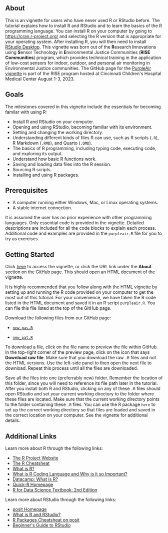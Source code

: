 ## About

This is an vignette for users who have never used R or RStudio before. The tutorial explains how to install R and RStudio and to learn the basics of the R programming language. You can install R on your computer by going to <https://cran.r-project.org/> and selecting the R version that is appropriate for your operating system. After installing R, you will then need to install [RStudio Desktop](https://posit.co/download/rstudio-desktop/). This vignette was born out of the **R**esearch **I**nnovations using **S**ensor Technology in **E**nvironmental Justice Communities (**RISE Communities**) program, which provides technical training in the application of low-cost sensors for indoor, outdoor, and personal air monitoring in Environmental Justice communities. The GitHub page for the [PurpleAir vignette](https://github.com/geomarker-io/purple_air_data_in_R/tree/main#readme) is part of the RISE program hosted at Cincinnati Children's Hospital Medical Center August 1-3, 2023.

## Goals
The milestones covered in this vignette include the essentials for becoming familar with using R:

-   Install R and RStudio on your computer.
-   Opening and using RStudio, becoming familiar with its environment.
-   Setting and changing the working directory.
-   Understanding different kinds of files R can use, such as R scripts (`.R`), R Markdown (`.RMD`), and Quarto (`.QMD`).
-   The basics of R programming, including typing code, executing code, and exploring its output.
-   Understand how basic R functions work.
-   Saving and loading data files into the R session.
-   Sourcing R scripts.
-   Installing and using R packages.

## Prerequisites

-   A computer running either Windows, Mac, or Linux operating systems.
-   A stable internet connection.

It is assumed the user has no prior experience with other programming languages. Only essential code is provided in the vignette. Detailed descriptions are included for all the code blocks to explain each process. Additional code and examples are provided in the `purpleair.R` file for you to try as exercises. 

## Getting Started

Click [here](https://colegasn.github.io/Rintro/) to access the vignette, or click the URL link under the **About** section on the GitHub page. This should open an HTML document of the vignette.

It is highly recommended that you follow along with the HTML vignette by setting up and running the R code provided on your computer to get the most out of this tutorial. For your convenience, we have taken the R code listed in the HTML document and saved it in an R script `purpleair.R`. You can file this file listed at the top of the GitHub page.

Download the following files from our GitHub page:

-   [`new_pas.R`](https://github.com/colegasn/Rintro/blob/main/new_pas.R)

-   [`new_pat.R`](https://github.com/colegasn/Rintro/blob/main/new_pat.R)

To download a file, click on the file name to preview the file within GitHub. In the top-right corner of the preview page, click on the icon that says **Download raw file**. Make sure that you download the raw `.R` files and not the HTML versions. Use the left-side panel to then open the next file to download. Repeat this process until all the files are downloaded.

Save all the files into one (preferrably new) folder. Remember the location of this folder, since you will need to reference its file path later in the tutorial. After you install both R and RStudio, clicking on any of these `.R` files should open RStudio and set your current working directory to the folder where these files are located. Make sure that the current working directory points to the folder containing these `.R` files. You can use the R package `here` to set up the correct working directory so that files are loaded and saved in the correct location on your computer. See the vignette for additional details.

## Additional Links

Learn more about R through the following links:

- [The R Project Website](https://www.r-project.org/)
- [The R Cheatsheat](https://cran.r-project.org/doc/contrib/Short-refcard.pdf)
- [What is R?](https://www.r-project.org/about.html)
- [What is R Coding Language and Why is it so Important?](https://emeritus.org/blog/coding-r-coding-language/)
- [Datacamp: What is R?](https://www.datacamp.com/blog/all-about-r)
- [Quick-R Homepage](https://www.statmethods.net/)
- [R for Data Science Textbook: 2nd Edition](https://r4ds.hadley.nz/)

Learn more about RStudio through the following links:

- [posit Homepage](https://posit.co/)
- [What is R and RStudio?](https://libguides.library.kent.edu/statconsulting/r)
- [R Packages Cheatsheat on posit](https://rstudio.github.io/cheatsheets/contributed-cheatsheets.html?_gl=1*9kp033*_ga*MTgzNzIwNjUwNS4xNjgyNDU0NTc2*_ga_2C0WZ1JHG0*MTY5MDMzMjg0Ni4yNS4xLjE2OTAzMzI5NzYuMC4wLjA.)
- [Beginner's Guide to RStudio](https://careerfoundry.com/en/blog/data-analytics/what-is-rstudio/)
